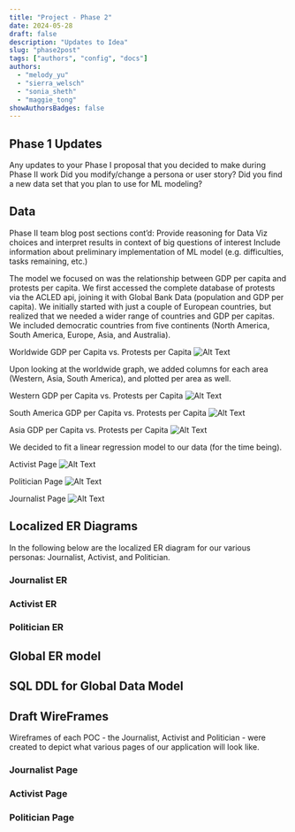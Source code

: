 ```yaml
---
title: "Project - Phase 2"
date: 2024-05-28
draft: false
description: "Updates to Idea"
slug: "phase2post"
tags: ["authors", "config", "docs"]
authors:
  - "melody_yu"
  - "sierra_welsch"
  - "sonia_sheth"
  - "maggie_tong"
showAuthorsBadges: false
---
```


## Phase 1 Updates

Any updates to your Phase I proposal that you decided to make during Phase II work
Did you modify/change a persona or user story?
Did you find a new data set that you plan to use for ML modeling?

## Data

Phase II team blog post sections cont’d:
Provide reasoning for Data Viz choices and interpret results in context of big questions of interest
Include information about preliminary implementation of ML model (e.g. difficulties, tasks remaining, etc.)

The model we focused on was the relationship between GDP per capita and protests per capita. We first accessed the complete database
of protests via the ACLED api, joining it with Global Bank Data (population and GDP per capita). We initially started with just a couple of European
countries, but realized that we needed a wider range of countries and GDP per capitas. We included democratic countries from five continents (North America, South America, Europe, Asia, and Australia).

Worldwide GDP per Capita vs. Protests per Capita
![Alt Text](https://lh3.googleusercontent.com/pw/AP1GczPyITPd3s4OSpKnKKfhjw2BCS_WcIf7ecIM2gBzES4ulvKExynqBG9AanHTEoTMRRq7xlCxafoGWfeag7pvE-SWvIim7osb_EqwEcNZMcxu8W0PdjRm=w2400)

Upon looking at the worldwide graph, we added columns for each area (Western, Asia, South America), and plotted per area as well.

Western GDP per Capita vs. Protests per Capita
![Alt Text](https://lh3.googleusercontent.com/pw/AP1GczNS6yJxxBTQ4IntiRZWyQh9pjkqRhF6T64mYOiXeVp68SWbXgSirA0uSRXRqoCwtKMZ6KXe42xlc5d72yY8158fKoc5-awpa4NHSzOPrnBn_9ixB3tb=w2400)

South America GDP per Capita vs. Protests per Capita
![Alt Text](https://lh3.googleusercontent.com/pw/AP1GczOtSPxumBytDU5wYYlqI0oZWn1IP8m9OjDa6M9T7dpf2gS2Bx9s2FWL99K65ZkPavrcjVgGD5-Ldj-hS__lHSmOm-6_OZ9DRGRof7SInJRap8kOXfES=w2400)

Asia GDP per Capita vs. Protests per Capita
![Alt Text](https://lh3.googleusercontent.com/pw/AP1GczMMVe45FPeLsKSlSTVElvy3yDc41bu_Jg0R_Crhir5m_qigUQys3q24gVuXe64cDctYRrLALWMcOTViFjc8caL6v9jtN47VeMYz6Rvi6xehLBErtVWN=w2400)

We decided to fit a linear regression model to our data (for the time being).

Activist Page
![Alt Text](https://lh3.googleusercontent.com/pw/AP1GczM7mlCdhIiJYA29e-HAUXbfFYMuLyzIE-FOB6-DnX0DNa_c3h77zc1qQjYIhBQR_qJMYjfD6puX4O_3AJJ1dI0_oaY-TlkShFc_6Z1kVJW9e8uWAcP6=w2400)

Politician Page
![Alt Text](https://lh3.googleusercontent.com/pw/AP1GczO7V58dsL9e37-fLE0xD7FK7YReCPdYZ9tffa-09xWY4CSCrk3-WJuK2Q9NbY6xqxzcSHLNZAJXXOiCxjufRasGxQhP54QWMrDDTNhAhliuKj_9pTYH=w2400)

Journalist Page
![Alt Text](https://lh3.googleusercontent.com/pw/AP1GczM-kuouqoMCsbXfnG8TGw6uYCOToC-OTKp8g7i0nBKRCVVvYic_GvB8WN9Dh_8wpP7vQ6Mobqxd6TYoCrAhVp2QwTTNIzBOCZqm_wKemX9iJPJlKR9G=w2400)

## Localized ER Diagrams

In the following below are the localized ER diagram for our various personas: Journalist, Activist, and Politician.

### Journalist ER

### Activist ER

### Politician ER

## Global ER model

## SQL DDL for Global Data Model

## Draft WireFrames

Wireframes of each POC - the Journalist, Activist and Politician - were created to depict what various pages of our application will look like.

### Journalist Page

### Activist Page

### Politician Page
